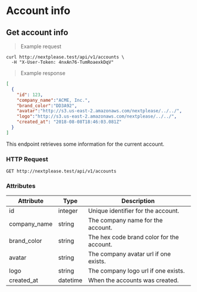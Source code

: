 # Account info

## Get account info

> Example request

```shell
curl http://nextplease.test/api/v1/accounts \
  -H "X-User-Token: 4nxAn76-TumRoaexkDqV"
```

> Example response

```json
[
  {
    "id": 123,
    "company_name":"ACME, Inc.",
    "brand_color":"DD3A92",
    "avatar":"http://s3.us-east-2.amazonaws.com/nextplease/../../",
    "logo":"http://s3.us-east-2.amazonaws.com/nextplease/../../",
    "created_at": "2018-08-08T18:46:03.081Z"
  }
]
```

This endpoint retrieves some information for the current account.

### HTTP Request

`GET http://nextplease.test/api/v1/accounts`

### Attributes

Attribute | Type | Description
--------- | ------- | -----------
id | integer | Unique identifier for the account.
company_name | string | The company name for the account.
brand_color | string | The hex code brand color for the account.
avatar | string | The company avatar url if one exists.
logo | string | The company logo url if one exists.
created_at | datetime | When the accounts was created.
